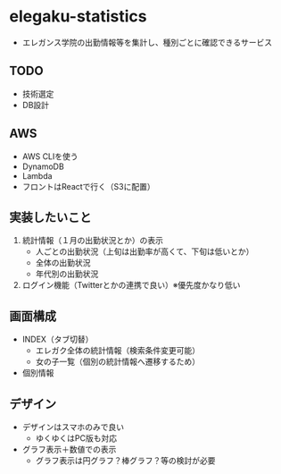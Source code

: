 # elegaku-statistics
* エレガンス学院の出勤情報等を集計し、種別ごとに確認できるサービス

## TODO
* 技術選定
* DB設計

## AWS
* AWS CLIを使う
* DynamoDB
* Lambda
* フロントはReactで行く（S3に配置）

## 実装したいこと
1. 統計情報（１月の出勤状況とか）の表示
   * 人ごとの出勤状況（上旬は出勤率が高くて、下旬は低いとか）
   * 全体の出勤状況
   * 年代別の出勤状況
2. ログイン機能（Twitterとかの連携で良い）※優先度かなり低い

## 画面構成
* INDEX（タブ切替）
  * エレガク全体の統計情報（検索条件変更可能）
  * 女の子一覧（個別の統計情報へ遷移するため）
* 個別情報

## デザイン
* デザインはスマホのみで良い
  * ゆくゆくはPC版も対応
* グラフ表示＋数値での表示
  * グラフ表示は円グラフ？棒グラフ？等の検討が必要